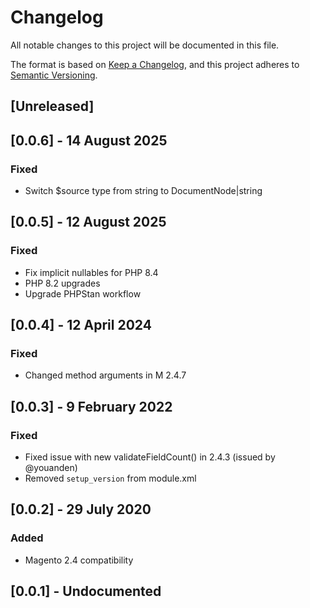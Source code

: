 # Changelog
All notable changes to this project will be documented in this file.

The format is based on [Keep a Changelog](https://keepachangelog.com/en/1.0.0/),
and this project adheres to [Semantic Versioning](https://semver.org/spec/v2.0.0.html).

## [Unreleased]

## [0.0.6] - 14 August 2025
### Fixed
- Switch $source type from string to DocumentNode|string

## [0.0.5] - 12 August 2025
### Fixed
- Fix implicit nullables for PHP 8.4
- PHP 8.2 upgrades
- Upgrade PHPStan workflow

## [0.0.4] - 12 April 2024
### Fixed
- Changed method arguments in M 2.4.7

## [0.0.3] - 9 February 2022 
### Fixed
- Fixed issue with new validateFieldCount() in 2.4.3 (issued by @youanden)
- Removed `setup_version` from module.xml

## [0.0.2] - 29 July 2020
### Added
- Magento 2.4 compatibility

## [0.0.1] - Undocumented
